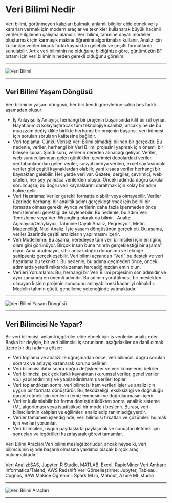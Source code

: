 # Veri Bilimi Nedir

Veri bilimi, görünmeyen kalıpları bulmak, anlamlı bilgiler elde etmek ve iş kararları vermek için modern araçlar ve teknikler kullanarak büyük hacimli verilerle ilgilenen çalışma alanıdır. Veri bilimi, tahmine dayalı modeller oluşturmak için karmaşık makine öğrenimi algoritmaları kullanır. Analiz için kullanılan veriler birçok farklı kaynaktan gelebilir ve çeşitli formatlarda sunulabilir. Artık veri biliminin ne olduğunu bildiğinize göre, günümüzün BT ortamı için veri biliminin neden gerekli olduğunu görelim.

***

![Veri Bilimi](https://miro.medium.com/max/769/1*cWDHQy3HqTvgNArqDtj81g.png)

***

## Veri Bilimi Yaşam Döngüsü
Veri biliminin yaşam döngüsü, her biri kendi görevlerine sahip beş farklı aşamadan oluşur:

- İş Anlayışı: İş Anlayışı, herhangi bir projenin başarısında kilit bir rol oynar. Hayatlarımızı kolaylaştıracak tüm teknolojiye sahibiz, ancak yine de bu muazzam değişiklikle birlikte herhangi bir projenin başarısı, veri kümesi için sorulan soruların kalitesine bağlıdır.
- Veri toplama: Çünkü Verisiz Veri Bilimi olmadığı bilinen bir gerçektir. Bu nedenle, veriler, herhangi bir Veri Bilimi projesini yapmak için önemli bir bileşen sunar. Şimdi soru, verilerin nereden alınacağı geliyor. Veriler, web sunucularından gelen günlükler, çevrimiçi depolardaki veriler, veritabanlarından gelen veriler, sosyal medya verileri, excel sayfasındaki veriler gibi çeşitli kaynaklardan olabilir, yani kısaca veriler herhangi bir kaynaktan gelebilir. Her yerde veri var. Gazete, dergiler, çevrimiçi, web siteleri, her şey yalnızca verilerden oluşur. Önceki adımda doğru sorular sorulmuşsa, bu doğru veri kaynaklarını daraltmak için kolay bir adım haline gelir.
- Veri Hazırlama: Veriler gerekli formatta olabilir veya olmayabilir. Veriler üzerinde herhangi bir analitik adımı gerçekleştirmek için belirli bir formatta olması gerekir. Ayrıca verilerin daha fazla işlenmeden önce temizlenmesi gerektiği de söylenebilir. Bu nedenle, bu adım Veri Temizleme veya Veri Wrangling olarak da bilinir.- Analiz: Açıklayıcı/Onaylayıcı, Tahmine Dayalı Analiz, Regresyon, Metin Madenciliği, Nitel Analiz. İşte yaşam döngüsünün gerçek eti. Bu aşama, veriler üzerinde çeşitli analizlerin yapılmasını içerir.
- Veri Modelleme: Bu aşama, neredeyse tüm veri bilimcileri için en ilginç olanı gibi görünüyor. Birçok insan buna “sihrin gerçekleştiği bir aşama” diyor. Ama unutmayın, sihir ancak doğru donanıma ve tekniğe sahipseniz gerçekleşebilir. Veri bilimi açısından “Veri” bu destek ve veri hazırlama bu tekniktir. Bu nedenle, bu adıma geçmeden önce, önceki adımlarda yeterli miktarda zaman harcadığınızdan emin olun.
- Verileri Yorumlama: Bu, herhangi bir Veri Bilimi projesinin son adımıdır ve aynı zamanda en önemli adımdır. Bu adımın yürütülmesi, bir meslekten olmayan kişinin projenin sonucunu anlayabilmesi kadar iyi olmalıdır. Modelin tahmin gücü, genelleme yeteneğinde yatmaktadır. 

***

![Veri Bilimi Yaşam Döngüsü](https://149695847.v2.pressablecdn.com/wp-content/uploads/2020/04/Screenshot-2020-04-15-at-10.08.12-AM.png)

***

## Veri Bilimcisi Ne Yapar?
Bir veri bilimcisi, anlamlı içgörüler elde etmek için iş verilerini analiz eder. Başka bir deyişle, bir veri bilimcisi iş sorunlarını aşağıdakiler de dahil olmak üzere bir dizi adımla çözer:

- Veri toplama ve analizi ile uğraşmadan önce, veri bilimcisi doğru soruları sorarak ve anlayış kazanarak sorunu belirler.
- Veri bilimcisi daha sonra doğru değişkenler ve veri kümelerini belirler.
- Veri bilimcisi, pek çok farklı kaynaktan (kurumsal veriler, genel veriler vb.) yapılandırılmış ve yapılandırılmamış verileri toplar.
- Veri toplandıktan sonra, veri bilimcisi ham verileri işler ve analiz için uygun bir formata dönüştürür. Bu, tekdüzeliği, eksiksizliği ve doğruluğu garanti etmek için verilerin temizlenmesini ve doğrulanmasını içerir.
- Veriler kullanılabilir bir forma dönüştürüldükten sonra, analitik sisteme (ML algoritması veya istatistiksel bir model) beslenir. Burası, veri bilimcilerinin kalıpları ve eğilimleri analiz edip tanımladığı yerdir.
- Veriler tamamen işlendiğinde, veri bilimcisi fırsatları ve çözümleri bulmak için verileri yorumlar.
- Veri bilimcileri, uygun paydaşlarla paylaşmak ve sonuçları iletmek için sonuçları ve içgörüleri hazırlayarak görevi tamamlar.

Veri Bilimi Araçları
Veri bilimi mesleği zorludur, ancak neyse ki, veri bilimcisinin işinde başarılı olmasına yardımcı olacak birçok araç bulunmaktadır.

Veri Analizi:SAS, Jupyter, R Studio, MATLAB, Excel, RapidMiner
Veri Ambarı: Informatica/Talend, AWS Redshift
Veri Görselleştirme: Jupyter, Tableau, Cognos, RAW
Makine Öğrenimi: Spark MLib, Mahout, Azure ML studio

***

![Veri Bilimi Araçları](https://www.datasciencearth.com/wp-content/uploads/2020/03/tools-768x379.png)

***
